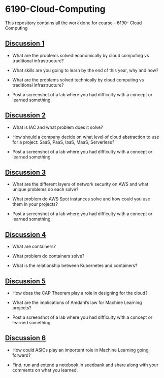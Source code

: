 # 6190-Cloud-Computing

This repository contains all the work done for course - 6190- Cloud Computing

## [Discussion 1](https://github.com/nityanandkore/6190-Cloud-Computing/blob/master/Discussion-1.md)

* What are the problems solved economically by cloud computing vs traditional infrastructure?

*	What skills are you going to learn by the end of this year, why and how?

*	What are the problems solved technically by cloud computing vs traditional infrastructure?

*	Post a screenshot of a lab where you had difficulty with a concept or learned something. 

## [Discussion 2](https://github.com/nityanandkore/6190-Cloud-Computing/blob/master/Discussion-2.md)

* What is IAC and what problem does it solve?

* How should a company decide on what level of cloud abstraction to use for a project: SaaS, PaaS, IaaS, MaaS, Serverless?

* Post a screenshot of a lab where you had difficulty with a concept or learned something.


## [Discussion 3](https://github.com/nityanandkore/6190-Cloud-Computing/blob/master/Discussion-3.md)

* What are the different layers of network security on AWS and what unique problems do each solve?

* What problem do AWS Spot instances solve and how could you use them in your projects?

* Post a screenshot of a lab where you had difficulty with a concept or learned something.

## [Discussion 4](https://github.com/nityanandkore/6190-Cloud-Computing/blob/master/Discussion-4.md)

* What are containers?

* What problem do containers solve?

* What is the relationship between Kubernetes and containers?

## [Discussion 5](https://github.com/nityanandkore/6190-Cloud-Computing/blob/master/Discussion-5.md) 

* How does the CAP Theorem play a role in designing for the cloud?

* What are the implications of Amdahl’s law for Machine Learning projects?

* Post a screenshot of a lab where you had difficulty with a concept or learned something.

## [Discussion 6](https://github.com/nityanandkore/6190-Cloud-Computing/blob/master/Discussion-6.md) 

* How could ASICs play an important role in Machine Learning going forward?

* Find, run and extend a notebook in seedbank and share along with your comments on what you learned.


